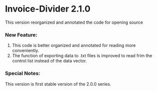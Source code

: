 # Invoice-Divider 2.1.0
This version reorganized and annotated the code for opening source

### New Feature:
1. This code is better organized and annotated for reading more conveniently.
2. The function of exporting data to .txt files is improved to read frim the control list instead of the data vector.

### Special Notes:
This version is first stable version of the 2.0.0 series.
